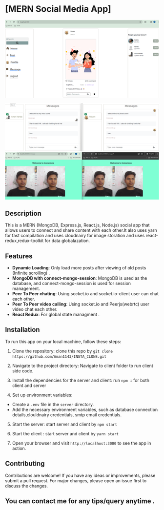 # [MERN Social Media App]

![image](https://github.com/Aman1143/INSTA_CLONE/blob/main/client/src/image/pic1.png?raw=true)

![image](https://github.com/Aman1143/INSTA_CLONE/blob/main/client/src/image/pic2.png?raw=true)
![image](https://github.com/Aman1143/INSTA_CLONE/blob/main/client/src/image/video.png?raw=true)

## Description

This is a MERN (MongoDB, Express.js, React.js, Node.js) social app that allows users to connect and share content with each other.It also uses yarn for fast compilation and uses  cloudnairy for image storation and uses react-redux,redux-toolkit for data globalazation.

## Features
- **Dynamic Loading**: Only load more posts after viewing of old posts (Infinite scrolling) .
- **MongoDB with connect-mongo-session**: MongoDB is used as the database, and connect-mongo-session is used for session management.
- **Peer To Peer chating**: Using socket.io and socket.io-client user can chat each other.
- **Peer To Peer video calling**: Using socket.io and Peerjs(webrtc) user video chat each other.
- **React Redux**: For global state managment .

## Installation

To run this app on your local machine, follow these steps:

1. Clone the repository: clone this repo by `git clone https://github.com/Aman1143/INSTA_CLONE.git`


2. Navigate to the project directory: Navigate to client folder to run client side code.


3. Install the dependencies for the server and client: run `npm i` for both client and server


4. Set up environment variables:

- Create a `.env` file in the `server` directory.
- Add the necessary environment variables, such as database connection details,clouldnairy credentials, smtp email credentials.

5. Start the server: start server and client by `npm start`
6. Start the client : start server and client by `yarn start`

7. Open your browser and visit `http://localhost:3000` to see the app in action.

## Contributing

Contributions are welcome! If you have any ideas or improvements, please submit a pull request. For major changes, please open an issue first to discuss the changes.


## You can contact me for any tips/query anytime .
